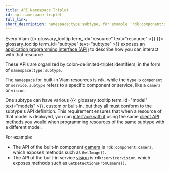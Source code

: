 ```yaml
---
title: API Namespace Triplet
id: api-namespace-triplet
full_link:
short_description: namespace:type:subtype, for example `rdk:component:sensor`
---
```


Every Viam {{< glossary_tooltip term_id="resource" text="resource" >}} {{< glossary_tooltip term_id="subtype" text="subtype" >}} exposes an [application programming interface (API)](https://en.wikipedia.org/wiki/API) to describe how you can interact with that resource.

These APIs are organized by colon-delimited-triplet identifiers, in the form of `namespace:type:subtype`.

The `namespace` for built-in Viam resources is `rdk`, while the `type` is `component` or `service`.
`subtype` refers to a specific component or service, like a `camera` or `vision`.

One subtype can have various {{< glossary_tooltip term_id="model" text="models" >}}, custom or built-in, but they all must conform to the subtype's API definition.
This requirement ensures that when a resource of that model is deployed, you can [interface with it](/dev/reference/sdks/) using the same [client API methods](/dev/reference/apis/) you would when programming resources of the same subtype with a different model.

For example:

- The API of the built-in component [camera](/operate/reference/components/camera/) is `rdk:component:camera`, which exposes methods such as `GetImage()`.
- The API of the built-in service [vision](/data-ai/reference/vision/) is `rdk:service:vision`, which exposes methods such as `GetDetectionsFromCamera()`.
